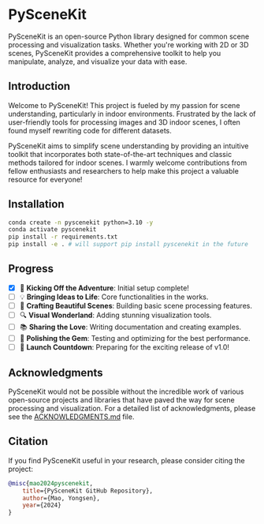 # PySceneKit

PySceneKit is an open-source Python library designed for common scene processing and visualization tasks. Whether you're working with 2D or 3D scenes, PySceneKit provides a comprehensive toolkit to help you manipulate, analyze, and visualize your data with ease.

## Introduction

Welcome to PySceneKit! This project is fueled by my passion for scene understanding, particularly in indoor environments. Frustrated by the lack of user-friendly tools for processing images and 3D indoor scenes, I often found myself rewriting code for different datasets.

PySceneKit aims to simplify scene understanding by providing an intuitive toolkit that incorporates both state-of-the-art techniques and classic methods tailored for indoor scenes. I warmly welcome contributions from fellow enthusiasts and researchers to help make this project a valuable resource for everyone!


## Installation

```bash
conda create -n pyscenekit python=3.10 -y
conda activate pyscenekit
pip install -r requirements.txt
pip install -e . # will support pip install pyscenekit in the future
```

## Progress

- [x] 🌟 **Kicking Off the Adventure**: Initial setup complete!
- [ ] 💡 **Bringing Ideas to Life**: Core functionalities in the works.
- [ ] 🎨 **Crafting Beautiful Scenes**: Building basic scene processing features.
- [ ] 🔍 **Visual Wonderland**: Adding stunning visualization tools.
- [ ] 📚 **Sharing the Love**: Writing documentation and creating examples.
- [ ] 🔧 **Polishing the Gem**: Testing and optimizing for the best performance.
- [ ] 🚀 **Launch Countdown**: Preparing for the exciting release of v1.0!

## Acknowledgments

PySceneKit would not be possible without the incredible work of various open-source projects and libraries that have paved the way for scene processing and visualization. For a detailed list of acknowledgments, please see the [ACKNOWLEDGMENTS.md](./ACKNOWLEDGMENTS.md) file.

## Citation

If you find PySceneKit useful in your research, please consider citing the project:

```bibtex
@misc{mao2024pyscenekit,
    title={PySceneKit GitHub Repository},
    author={Mao, Yongsen},
    year={2024}
}
```
